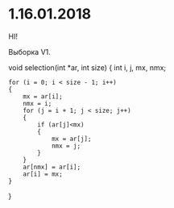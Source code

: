 # 1.16.01.2018


HI!


Выборка V1.

void selection(int *ar, int size)
{
	int i, j, mx, nmx;

	for (i = 0; i < size - 1; i++)
	{
		mx = ar[i];
		nmx = i;
		for (j = i + 1; j < size; j++)
		{
			if (ar[j]<mx)
			{
				mx = ar[j];
				nmx = j;
			}
		}
		ar[nmx] = ar[i];
		ar[i] = mx;
	}
}
